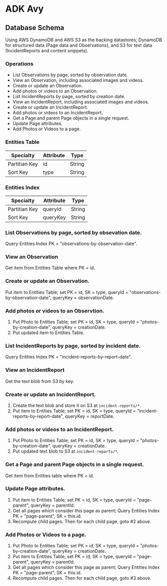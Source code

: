 ADK Avy
=======

Database Schema
---------------
Using AWS DynamoDB and AWS S3 as the backing datastores; DynamoDB for structured data (Page data and Observations), and S3 for text data (IncidentReports and content snippets).

### Operations
- List Observations by page, sorted by observation date.
- View an Observation, including associated images and videos.
- Create or update an Observation.
- Add photos or videos to an Observation.
- List IncidentReports by page, sorted by creation date.
- View an IncidentReport, including associated images and videos.
- Create or update an IncidentReport.
- Add photos or videos to an IncidentReport.
- Get a Page and parent Page objects in a single request.
- Update Page attributes.
- Add Photos or Videos to a page.

### Entities Table

| Specialty     | Attribute | Type   |
|---------------|-----------|--------| 
| Partitian Key |        id | String |
| Sort Key      |      type | String |

### Entities Index

| Specialty     | Attribute | Type   |
|---------------|-----------|--------| 
| Partitian Key |   queryId | String |
| Sort Key      |  queryKey | String |

### List Observations by page, sorted by obsevation date.
Query Entities Index PK = "observations-by-observation-date".

### View an Observation
Get item from Entities Table where PK = id.

### Create or update an Observation.
Put item to Entities Table; set PK = id, SK = type, queryId = "observations-by-observation-date", queryKey = observationDate.

### Add photos or videos to an Observtion.
1. Put Photo to Entities Table; set PK = id, SK = type, queryId = "photos-by-creation-date", queryKey = creationDate.
2. Put updated item to Entities Table.

### List IncidentReports by page, sorted by incident date.
Query Entities Index PK = "incident-reports-by-report-date".

### View an IncidentReport
Get the text blob from S3 by key.

### Create or update an IncidentReport.
1. Create the text blob and store it on S3 at `incident-reports/*`.
2. Put item to Entities Table; set PK = id, SK = type, queryId = "incident-reports-by-report-date", queryKey = reportDate.

### Add photos or videos to an IncidentReport.
1. Put Photo to Entities Table; set PK = id, SK = type, queryId = "photos-by-creation-date", queryKey = creationDate.
2. Put updated text blob to S3 at `incident-reports/*`.

### Get a Page and parent Page objects in a single request.
Get item from Entities table where PK = id.

### Update Page attributes.
1. Put item to Entities Table; set PK = id, SK = type, queryId = "page-parent", queryKey = parentId.
2. Get all pages which consider this page as parent; Query Entities Index PK = "page-parent", SK = this.id.
3. Recompute child pages. Then for each child page, goto #2 above.

### Add Photos or Videos to a page.
1. Put Photo to Entities Table; set PK = id, SK = type, queryId = "photos-by-creation-date", queryKey = creationDate.
2. Put item to Entities Table; set PK = id, SK = type, queryId = "page-parent", queryKey = parentId.
3. Get all pages which consider this page as parent; Query Entities Index PK = "page-parent", SK = this.id.
4. Recompute child pages. Then for each child page, goto #3 above.
